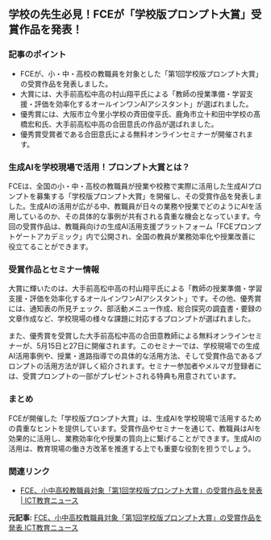 ## 学校の先生必見！FCEが「学校版プロンプト大賞」受賞作品を発表！

### 記事のポイント

* FCEが、小・中・高校の教職員を対象とした「第1回学校版プロンプト大賞」の受賞作品を発表しました。
* 大賞には、大手前高松中高の村山翔平氏による「教師の授業準備・学習支援・評価を効率化するオールインワンAIアシスタント」が選ばれました。
* 優秀賞には、大阪市立今里小学校の斉田俊平氏、鹿角市立十和田中学校の髙橋宏和氏、大手前高松中高の合田意氏の作品が選ばれました。
* 優秀賞受賞者である合田意氏による無料オンラインセミナーが開催されます。

### 生成AIを学校現場で活用！プロンプト大賞とは？

FCEは、全国の小・中・高校の教職員が授業や校務で実際に活用した生成AIプロンプトを募集する「学校版プロンプト大賞」を開催し、その受賞作品を発表しました。生成AIの活用が広がる中、教職員が日々の業務や授業でどのようにAIを活用しているのか、その具体的な事例が共有される貴重な機会となっています。今回の受賞作品は、教職員向けの生成AI活用支援プラットフォーム「FCEプロンプトゲートアカデミック」内で公開され、全国の教員が業務効率化や授業改善に役立てることができます。

### 受賞作品とセミナー情報

大賞に輝いたのは、大手前高松中高の村山翔平氏による「教師の授業準備・学習支援・評価を効率化するオールインワンAIアシスタント」です。その他、優秀賞には、通知表の所見チェック、部活動メニュー作成、総合探究の調査書・要録の文章作成など、学校現場の様々な課題に対応するプロンプトが選ばれました。

また、優秀賞を受賞した大手前高松中高の合田意教師による無料オンラインセミナーが、5月15日と27日に開催されます。このセミナーでは、学校現場での生成AI活用事例や、授業・進路指導での具体的な活用方法、そして受賞作品であるプロンプトの活用方法が詳しく紹介されます。セミナー参加者やメルマガ登録者には、受賞プロンプトの一部がプレゼントされる特典も用意されています。

### まとめ

FCEが開催した「学校版プロンプト大賞」は、生成AIを学校現場で活用するための貴重なヒントを提供しています。受賞作品やセミナーを通じて、教職員はAIを効果的に活用し、業務効率化や授業の質向上に繋げることができます。生成AIの活用は、教育現場の働き方改革を推進する上でも重要な役割を担うでしょう。

### 関連リンク

* [FCE、小中高校教職員対象「第1回学校版プロンプト大賞」の受賞作品を発表 | ICT教育ニュース](https://ict-enews.net/2025/05/02fce/)


**元記事:** [FCE、小中高校教職員対象「第1回学校版プロンプト大賞」の受賞作品を発表 ICT教育ニュース](https://ict-enews.net/2025/05/02fce-3/)